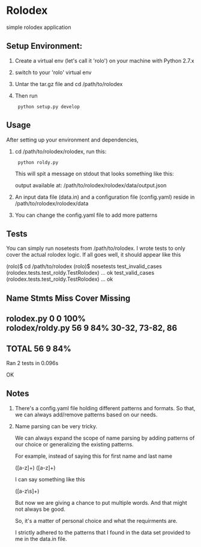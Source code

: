 # Rolodex
simple rolodex application

## Setup Environment:

1. Create a virtual env (let's call it 'rolo') on your machine with Python 2.7.x
2. switch to your 'rolo' virtual env
3. Untar the tar.gz file and cd /path/to/rolodex
4. Then run 
		
		python setup.py develop


## Usage
After setting up your environment and dependencies,

1. cd /path/to/rolodex/rolodex, run this:
		
		python roldy.py

	This will spit a message on stdout that looks something like this:

      output available at: /path/to/rolodex/rolodex/data/output.json

2. An input data file (data.in) and a configuration file (config.yaml) reside in /path/to/rolodex/rolodex/data
		
3. You can change the config.yaml file to add more patterns


## Tests
You can simply run nosetests from /path/to/rolodex. I wrote tests to only cover the actual rolodex logic.
If all goes well, it should appear like this

(rolo)$ cd /path/to/rolodex
(rolo)$ nosetests
test_invalid_cases (rolodex.tests.test_roldy.TestRolodex) ... ok
test_valid_cases (rolodex.tests.test_roldy.TestRolodex) ... ok

Name               Stmts   Miss  Cover   Missing
------------------------------------------------
rolodex.py             0      0   100%   
rolodex/roldy.py      56      9    84%   30-32, 73-82, 86
------------------------------------------------
TOTAL                 56      9    84%   
----------------------------------------------------------------------
Ran 2 tests in 0.096s

OK


## Notes
1. There's a config.yaml file holding different patterns and formats.
   So that, we can always add/remove patterns based on our needs.

2. Name parsing can be very tricky.
	
   We can always expand the scope of name parsing by adding patterns of our choice or generalizing the existing patterns.
   
   For example, instead of saying this for first name and last name

   ([a-z]+) ([a-z]+)

   I can say something like this

   ([a-z\s]+)

   But now we are giving a chance to put multiple words. And that might not always be good.

   So, it's a matter of personal choice and what the requirments are.

   I strictly adhered to the patterns that I found in the data set provided to me in the data.in file.
